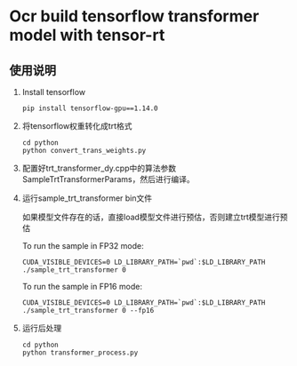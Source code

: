 # Ocr build tensorflow transformer model with tensor-rt

## 使用说明

1. Install tensorflow

    ```
    pip install tensorflow-gpu==1.14.0
    ```

2.  将tensorflow权重转化成trt格式

    ```
    cd python
    python convert_trans_weights.py
    ```

3.  配置好trt_transformer_dy.cpp中的算法参数SampleTrtTransformerParams，然后进行编译。


4.  运行sample_trt_transformer bin文件

    如果模型文件存在的话，直接load模型文件进行预估，否则建立trt模型进行预估

    To run the sample in FP32 mode:
    ```
    CUDA_VISIBLE_DEVICES=0 LD_LIBRARY_PATH=`pwd`:$LD_LIBRARY_PATH ./sample_trt_transformer 0
    ```

    To run the sample in FP16 mode:
    ```
    CUDA_VISIBLE_DEVICES=0 LD_LIBRARY_PATH=`pwd`:$LD_LIBRARY_PATH ./sample_trt_transformer 0 --fp16
    ```

5.  运行后处理

    ```
    cd python
    python transformer_process.py
    ```
